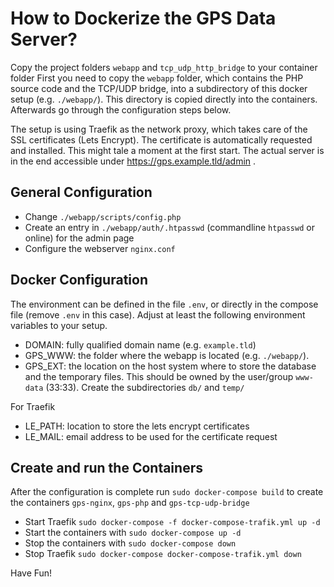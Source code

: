 How to Dockerize the GPS Data Server?
=====================================
Copy the project folders `webapp` and `tcp_udp_http_bridge` to your container folder 
First you need to copy the `webapp` folder, which contains the PHP source code and the TCP/UDP bridge, into a subdirectory of this docker setup (e.g. `./webapp/`). This directory is copied directly into the containers.
Afterwards go through the configuration steps below.

The setup is using Traefik as the network proxy, which takes care of the SSL certificates (Lets Encrypt). The certificate is automatically requested and installed. This might tale a moment at the first start.
The actual server is in the end accessible under https://gps.example.tld/admin .

General Configuration
---------------------
- Change `./webapp/scripts/config.php` 
- Create an entry in `./webapp/auth/.htpasswd` (commandline `htpasswd` or online) for the admin page
- Configure the webserver `nginx.conf` 

Docker Configuration
--------------------
The environment can be defined in the file `.env`, or directly in the compose file (remove `.env` in this case).
Adjust at least the following environment variables to your setup. 
- DOMAIN: fully qualified domain name (e.g. `example.tld`)
- GPS_WWW: the folder where the webapp is located (e.g. `./webapp/`).  
- GPS_EXT: the location on the host system where to store the database and the temporary files. This should be owned by the user/group `www-data` (33:33). Create the subdirectories `db/` and `temp/` 

For Traefik
- LE_PATH: location to store the lets encrypt certificates
- LE_MAIL: email address to be used for the certificate request

Create and run the Containers
-----------------------------
After the configuration is complete run `sudo docker-compose build` to create the containers `gps-nginx`, `gps-php` and `gps-tcp-udp-bridge`
- Start Traefik `sudo docker-compose -f docker-compose-trafik.yml up -d`
- Start the containers with `sudo docker-compose up -d`
- Stop the containers with `sudo docker-compose down`
- Stop Traefik `sudo docker-compose docker-compose-trafik.yml down`

Have Fun!
